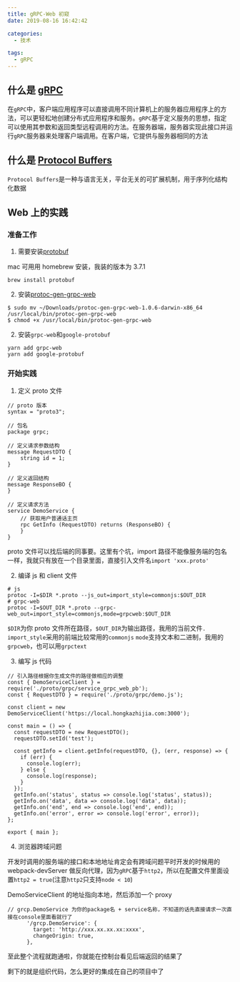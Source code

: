 ```yaml
---
title: gRPC-Web 初窥
date: 2019-08-16 16:42:42

categories:
  - 技术

tags:
  - gRPC
---
```


## 什么是 [gRPC][1]

在`gRPC`中，客户端应用程序可以直接调用不同计算机上的服务器应用程序上的方法，可以更轻松地创建分布式应用程序和服务。`gRPC`基于定义服务的思想，指定可以使用其参数和返回类型远程调用的方法。在服务器端，服务器实现此接口并运行`gRPC`服务器来处理客户端调用。在客户端，它提供与服务器相同的方法

## 什么是 [Protocol Buffers][2]

`Protocol Buffers`是一种与语言无关，平台无关的可扩展机制，用于序列化结构化数据

## Web 上的实践

### 准备工作

1. 需要安装[protobuf][3]

mac 可用用 homebrew 安装，我装的版本为 3.7.1

```
brew install protobuf
```

2. 安装[protoc-gen-grpc-web][4]

```
$ sudo mv ~/Downloads/protoc-gen-grpc-web-1.0.6-darwin-x86_64 /usr/local/bin/protoc-gen-grpc-web
$ chmod +x /usr/local/bin/protoc-gen-grpc-web
```

2. 安装`grpc-web`和`google-protobuf`

```
yarn add grpc-web
yarn add google-protobuf
```

### 开始实践

1. 定义 proto 文件

```
// proto 版本
syntax = "proto3";

// 包名
package grpc;

// 定义请求参数结构
message RequestDTO {
    string id = 1;
}

// 定义返回结构
message ResponseBO {
}

// 定义请求方法
service DemoService {
    // 获取用户普通话主页
    rpc GetInfo (RequestDTO) returns (ResponseBO) {
    }
}
```

proto 文件可以找后端的同事要。这里有个坑，import 路径不能像服务端的包名一样，我就只有放在一个目录里面，直接引入文件名`import 'xxx.proto'`

2. 编译 js 和 client 文件

```
# js
protoc -I=$DIR *.proto --js_out=import_style=commonjs:$OUT_DIR
# grpc-web
protoc -I=$OUT_DIR *.proto --grpc-web_out=import_style=commonjs,mode=grpcweb:$OUT_DIR
```

`$DIR`为你 proto 文件所在路径，`$OUT_DIR`为输出路径，我用的当前文件`.` `import_style`采用的前端比较常用的`commonjs` `mode`支持文本和二进制，我用的`grpcweb`，也可以用`grpctext`

3. 编写 js 代码

```
// 引入路径根据你生成文件的路径做相应的调整
const { DemoServiceClient } = require('./proto/grpc/service_grpc_web_pb');
const { RequestDTO } = require('./proto/grpc/demo.js');

const client = new DemoServiceClient('https://local.hongkazhijia.com:3000');

const main = () => {
  const requestDTO = new RequestDTO();
  requestDTO.setId('test');

  const getInfo = client.getInfo(requestDTO, {}, (err, response) => {
    if (err) {
      console.log(err);
    } else {
      console.log(response);
    }
  });
  getInfo.on('status', status => console.log('status', status));
  getInfo.on('data', data => console.log('data', data));
  getInfo.on('end', end => console.log('end', end));
  getInfo.on('error', error => console.log('error', error));
};

export { main };
```

4. 浏览器跨域问题

开发时调用的服务端的接口和本地地址肯定会有跨域问题平时开发的时候用的 webpack-devServer 做反向代理，因为`gRPC`基于`http2`，所以在配置文件里面设置`http2 = true`(注意`http2`只支持`node < 10`)

DemoServiceClient 的地址指向本地，然后添加一个 proxy

```
// grcp.DemoService 为你的package名 + service名称，不知道的话先直接请求一次直接在console里面看就行了
      '/grcp.DemoService': {
        target: 'http://xxx.xx.xx.xx:xxxx',
        changeOrigin: true,
      },
```

至此整个流程就跑通啦，你就能在控制台看见后端返回的结果了

剩下的就是组织代码，怎么更好的集成在自己的项目中了

[1]: https://grpc.io/docs/
[2]: https://developers.google.com/protocol-buffers/docs/reference/javascript-generated
[3]: https://github.com/protocolbuffers/protobuf/releases/
[4]: https://github.com/grpc/grpc-web/releases
